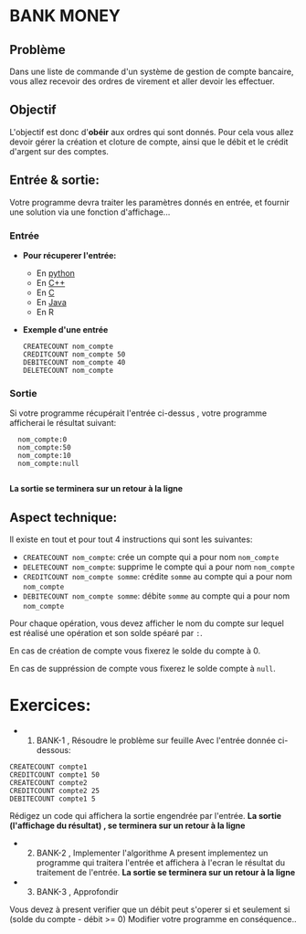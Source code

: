 # BANK MONEY

## Problème
Dans une liste de commande d'un système de gestion de compte bancaire, vous allez recevoir des ordres de virement et aller devoir les effectuer.

## Objectif
L'objectif est donc d'**obéir** aux ordres qui sont donnés. Pour cela vous allez devoir gérer la création et cloture de compte, ainsi que le débit et le crédit d'argent sur des comptes.

## Entrée & sortie:
Votre programme devra traiter les paramètres donnés en entrée, et fournir une solution via une fonction d'affichage...

### Entrée

+ **Pour récuperer l'entrée:**

  + En [python](https://github.com/GRnice/ConcoursJuin/blob/master/IO/entreePython.md  "python")
  + En [C++](https://github.com/GRnice/ConcoursJuin/blob/master/IO/entreeCPP.md  "C++")
  + En [C](https://github.com/GRnice/ConcoursJuin/blob/master/IO/smartStack/entreeC.md "C")
  + En [Java](https://github.com/GRnice/ConcoursJuin/blob/master/IO/entreeJava.md "Java")
  + En R

+ **Exemple d'une entrée**
  ```
  CREATECOUNT nom_compte
  CREDITCOUNT nom_compte 50
  DEBITECOUNT nom_compte 40 
  DELETECOUNT nom_compte
  ```

### Sortie

Si votre programme récupérait l'entrée ci-dessus , votre programme afficherai le résultat suivant:

```
  nom_compte:0
  nom_compte:50
  nom_compte:10
  nom_compte:null
  
```
**La sortie se terminera sur un retour à la ligne**

## Aspect technique:
Il existe en tout et pour tout 4 instructions qui sont les suivantes:
  + ```CREATECOUNT nom_compte```: crée un compte qui a pour nom ```nom_compte```
  + ```DELETECOUNT nom_compte```: supprime le compte qui a pour nom ```nom_compte```
  + ```CREDITCOUNT nom_compte somme```: crédite ```somme``` au compte qui a pour nom ```nom_compte```
  + ```DEBITECOUNT nom_compte somme```: débite ```somme``` au compte qui a pour nom ```nom_compte```

Pour chaque opération, vous devez afficher le nom du compte sur lequel est réalisé une opération et son solde spéaré par ```:```.

En cas de création de compte vous fixerez le solde du compte à 0.

En cas de suppréssion de compte vous fixerez le solde compte à ```null```.

# Exercices:

+ 1) BANK-1 , Résoudre le problème sur feuille
Avec l'entrée donnée ci-dessous:
```
CREATECOUNT compte1
CREDITCOUNT compte1 50
CREATECOUNT compte2
CREDITCOUNT compte2 25
DEBITECOUNT compte1 5
```

Rédigez un code qui affichera la sortie engendrée par l'entrée.
**La sortie (l'affichage du résultat) , se terminera sur un retour à la ligne**

+ 2) BANK-2 , Implementer l'algorithme
A present implementez un programme qui traitera l'entrée et affichera à l'ecran le résultat du traitement de l'entrée.
**La sortie se terminera sur un retour à la ligne**

+ 3) BANK-3 , Approfondir

Vous devez à present verifier que un débit peut s'operer si et seulement si (solde du compte - débit >= 0)
Modifier votre programme en conséquence..


